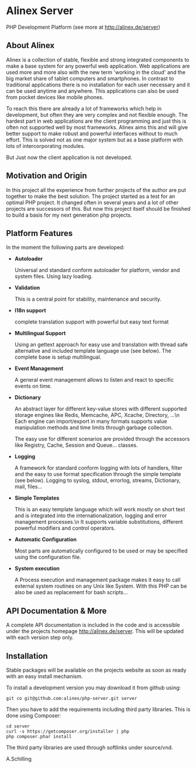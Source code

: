 Alinex Server
=============

PHP Development Platform (see more at http://alinex.de/server)

About Alinex
------------

Alinex is a collection of stable, flexible and strong integrated components to
make a base system for any powerful web application. Web applications are used
more and more also with the new term 'working in the cloud' and the big market
share of tablet computers and smartphones. In contrast to traditional
applications there is no installation for each user necessary and it can be
used anytime and anywhere. This applications can also be used from pocket
devices like mobile phones.

To reach this there are already a lot of frameworks which help in development,
but often they are very complex and not flexible enough. The hardest part in
web applications are the client programming and just this is often not
supported well by most frameworks. Alinex aims this and will give better support
to make robust and powerful interfaces without to much effort. This is solved
not as one major system but as a base platform with lots of intercorporating
modules.

But Just now the client application is not developed.

Motivation and Origin
---------------------

In this project all the experience from further projects of the author are put
together to make the best solution. The project started as a test for an optimal
PHP project.
It changed often in several years and a lot of other projects are successors of
this. But now this project itself should be finished to build a basis for my
next generation php projects.

Platform Features
-----------------

In the moment the following parts are developed:

- **Autoloader**

  Universal and standard conform autoloader for platform, vendor and system
  files. Using lazy loading.

- **Validation**

  This is a central point for stability, maintenance and security.

- **I18n support**

  complete translation support with powerful but easy text format

- **Multilingual Support**

  Using an gettext approach for easy use and translation with thread safe
  alternative and included template language use (see below). The complete
  base is setup multilingual.

- **Event Management**

  A general event management allows to listen and react to specific events
  on time.

- **Dictionary**

  An abstract layer for different key-value stores with different supported
  storage engines like Redis, Memcache, APC, Xcache, Directory, ...\n
  Each engine can import/export in many formats supports value  manipulation
  methods and time limits through garbage collection.

  The easy use for different scenarios are provided through the accessors like
  Registry, Cache, Session and Queue... classes.

- **Logging**

  A framework for standard conform logging with lots of handlers, filter and
  the easy to use format specification through the simple template (see below).
  Logging to syslog, stdout, errorlog, streams, Dictionary, mail, files...

- **Simple Templates**

  This is an easy template language which will work mostly on short text and is
  integrated into the internationalization, logging and error management
  processes.\n
  It supports variable substitutions, different powerful modifiers and control
  operators.

- **Automatic Configuration**

  Most parts are automatically configured to be used or may be specified using
  the configuration file.

- **System execution**

  A Process execution and management package makes it easy to call external
  system routines on any Unix like System. With this PHP can be also be used
  as replacement for bash scripts...


API Documentation & More
---------------------

A complete API documentation is included in the code and is accessible
under the projects homepage http://alinex.de/server.
This will be updated with each version step only.

Installation
------------

Stable packages will be available on the projects website as soon as ready with
an easy install mechanism.

To install a development version you may download it from github using:

    git co git@github.com:alinex/php-server.git server

Then you have to add the requirements including third party libraries. This is
done using Composer:

    cd server
    curl -s https://getcomposer.org/installer | php
    php composer.phar install

The third party libraries are used through softlinks under source/vnd.

A.Schilling
